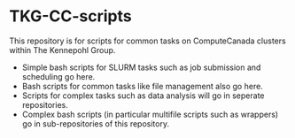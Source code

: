 # TKG-CC-scripts
This repository is for scripts for common tasks on ComputeCanada clusters within The Kennepohl Group.

- Simple bash scripts for SLURM tasks such as job submission and scheduling go here.
- Bash scripts for common tasks like file management also go here.
- Scripts for complex tasks such as data analysis will go in seperate repositories.
- Complex bash scripts (in particular multifile scripts such as wrappers) go in sub-repositories of this repository.



